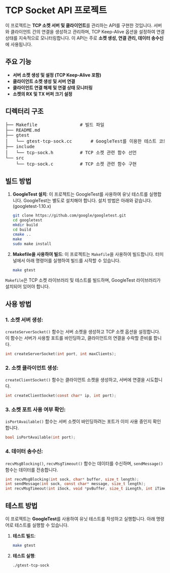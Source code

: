 # TCP Socket API 프로젝트

이 프로젝트는 **TCP 소켓 서버 및 클라이언트**를 관리하는 API를 구현한 것입니다. 서버와 클라이언트 간의 연결을 생성하고 관리하며, TCP Keep-Alive 옵션을 설정하여 연결 상태를 지속적으로 모니터링합니다. 이 API는 주로 **소켓 생성, 연결 관리, 데이터 송수신**에 사용됩니다.



## 주요 기능

- **서버 소켓 생성 및 설정 (TCP Keep-Alive 포함)**
- **클라이언트 소켓 생성 및 서버 연결**
- **클라이언트 연결 해제 및 연결 상태 모니터링**
- **소켓의 RX 및 TX 버퍼 크기 설정**



## 디렉터리 구조

<pre>
├── Makefile 				# 빌드 파일
├── README.md
├── gtest
│   └── gtest-tcp-sock.cc 		# GoogleTest를 이용한 테스트 코드
├── include
│   └── tcp-sock.h			# TCP 소켓 관련 함수 선언
└── src
    └── tcp-sock.c 			# TCP 소켓 관련 함수 구현 
</pre>


## 빌드 방법

1. **GoogleTest 설치**:
   이 프로젝트는 GoogleTest를 사용하여 유닛 테스트를 실행합니다. GoogleTest는 별도로 설치해야 합니다. 설치 방법은 아래와 같습니다.(googletest-1.10.x)
   
    ```bash
   git clone https://github.com/google/googletest.git
   cd googletest
   mkdir build
   cd build
   cmake ..
   make
   sudo make install
   
1. **Makefile을 사용하여 빌드**: 이 프로젝트는 `Makefile`을 사용하여 빌드합니다. 터미널에서 아래 명령어를 실행하여 빌드를 시작할 수 있습니다.
   
   ```bash
   make gtest
   
   ```
   

`Makefile`은 TCP 소켓 라이브러리 및 테스트를 빌드하며, GoogleTest 라이브러리가 설치되어 있어야 합니다.



## 사용 방법

### 1. **소켓 서버 생성**:

`createServerSocket()` 함수는 서버 소켓을 생성하고 TCP 소켓 옵션을 설정합니다. 이 함수는 서버가 사용할 포트를 바인딩하고, 클라이언트의 연결을 수락할 준비를 합니다.

```c
int createServerSocket(int port, int maxClients);
```



### 2. **소켓 클라이언트 생성**:

`createClientSocket()` 함수는 클라이언트 소켓을 생성하고, 서버에 연결을 시도합니다.

```c
int createClientSocket(const char* ip, int port);
```



### 3. **소켓 포트 사용 여부 확인**:

`isPortAvailable()` 함수는 서버 소켓이 바인딩하려는 포트가 이미 사용 중인지 확인합니다.

```c
bool isPortAvailable(int port);
```



### 4. **데이터 송수신**:

`recvMsgBlocking()`, `recvMsgTimeout()` 함수는 데이터를 수신하며, `sendMessage()` 함수는 데이터를 전송합니다.

```c
int recvMsgBlocking(int sock, char* buffer, size_t length);
int sendMessage(int sock, const char* message, size_t length);
int recvMsgTimeout(int iSock, void *pvBuffer, size_t iLength, int iTimeoutMsec);
```





## 테스트 방법

이 프로젝트는 **GoogleTest**를 사용하여 유닛 테스트를 작성하고 실행합니다. 아래 명령어로 테스트를 실행할 수 있습니다.

1. **테스트 빌드**:

   ```bash
   make gtest
   ```

2. **테스트 실행**:

   ```bash
   ./gtest-tcp-sock
   ```

   
